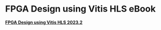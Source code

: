 # FPGA Design using Vitis HLS eBook
<a href="https://play.google.com/store/books/details?id=WYX9EAAAQBAJ" target="_blank"><b>FPGA Design using Vitis HLS 2023.2</b></a><br>
